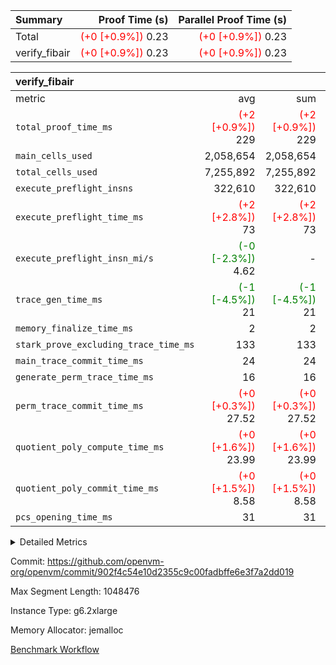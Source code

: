 | Summary | Proof Time (s) | Parallel Proof Time (s) |
|:---|---:|---:|
| Total | <span style='color: red'>(+0 [+0.9%])</span> 0.23 | <span style='color: red'>(+0 [+0.9%])</span> 0.23 |
| verify_fibair | <span style='color: red'>(+0 [+0.9%])</span> 0.23 | <span style='color: red'>(+0 [+0.9%])</span> 0.23 |


| verify_fibair |||||
|:---|---:|---:|---:|---:|
|metric|avg|sum|max|min|
| `total_proof_time_ms ` | <span style='color: red'>(+2 [+0.9%])</span> 229 | <span style='color: red'>(+2 [+0.9%])</span> 229 | <span style='color: red'>(+2 [+0.9%])</span> 229 | <span style='color: red'>(+2 [+0.9%])</span> 229 |
| `main_cells_used     ` |  2,058,654 |  2,058,654 |  2,058,654 |  2,058,654 |
| `total_cells_used    ` |  7,255,892 |  7,255,892 |  7,255,892 |  7,255,892 |
| `execute_preflight_insns` |  322,610 |  322,610 |  322,610 |  322,610 |
| `execute_preflight_time_ms` | <span style='color: red'>(+2 [+2.8%])</span> 73 | <span style='color: red'>(+2 [+2.8%])</span> 73 | <span style='color: red'>(+2 [+2.8%])</span> 73 | <span style='color: red'>(+2 [+2.8%])</span> 73 |
| `execute_preflight_insn_mi/s` | <span style='color: green'>(-0 [-2.3%])</span> 4.62 | -          | <span style='color: green'>(-0 [-2.3%])</span> 4.62 | <span style='color: green'>(-0 [-2.3%])</span> 4.62 |
| `trace_gen_time_ms   ` | <span style='color: green'>(-1 [-4.5%])</span> 21 | <span style='color: green'>(-1 [-4.5%])</span> 21 | <span style='color: green'>(-1 [-4.5%])</span> 21 | <span style='color: green'>(-1 [-4.5%])</span> 21 |
| `memory_finalize_time_ms` |  2 |  2 |  2 |  2 |
| `stark_prove_excluding_trace_time_ms` |  133 |  133 |  133 |  133 |
| `main_trace_commit_time_ms` |  24 |  24 |  24 |  24 |
| `generate_perm_trace_time_ms` |  16 |  16 |  16 |  16 |
| `perm_trace_commit_time_ms` | <span style='color: red'>(+0 [+0.3%])</span> 27.52 | <span style='color: red'>(+0 [+0.3%])</span> 27.52 | <span style='color: red'>(+0 [+0.3%])</span> 27.52 | <span style='color: red'>(+0 [+0.3%])</span> 27.52 |
| `quotient_poly_compute_time_ms` | <span style='color: red'>(+0 [+1.6%])</span> 23.99 | <span style='color: red'>(+0 [+1.6%])</span> 23.99 | <span style='color: red'>(+0 [+1.6%])</span> 23.99 | <span style='color: red'>(+0 [+1.6%])</span> 23.99 |
| `quotient_poly_commit_time_ms` | <span style='color: red'>(+0 [+1.5%])</span> 8.58 | <span style='color: red'>(+0 [+1.5%])</span> 8.58 | <span style='color: red'>(+0 [+1.5%])</span> 8.58 | <span style='color: red'>(+0 [+1.5%])</span> 8.58 |
| `pcs_opening_time_ms ` |  31 |  31 |  31 |  31 |



<details>
<summary>Detailed Metrics</summary>

|  | verify_program_compile_ms | verify_fibair_time_ms | total_cells | stark_prove_excluding_trace_time_ms | quotient_poly_compute_time_ms | quotient_poly_commit_time_ms | query phase_time_ms | perm_trace_commit_time_ms | pcs_opening_time_ms | partially_prove_time_ms | open_time_ms | main_trace_commit_time_ms | generate_perm_trace_time_ms | evaluate matrix_time_ms | eval_and_commit_quotient_time_ms | build fri inputs_time_ms | OpeningProverGpu::open_time_ms |
| --- | --- | --- | --- | --- | --- | --- | --- | --- | --- | --- | --- | --- | --- | --- | --- | --- |
|  | 7 | 229 | 65,536 | 20 | 0.14 | 0.73 | 1 | 0 | 15 | 0 | 15 | 3 | 0 | 1 | 0 | 0 | 15 | 

| air_name | rows | quotient_deg | main_cols | interactions | constraints | cells |
| --- | --- | --- | --- | --- | --- | --- |
| AccessAdapterAir<2> |  | 2 |  | 5 | 12 |  | 
| AccessAdapterAir<4> |  | 2 |  | 5 | 12 |  | 
| AccessAdapterAir<8> |  | 2 |  | 5 | 12 |  | 
| FibonacciAir | 32,768 | 1 | 2 |  | 5 | 65,536 | 
| FriReducedOpeningAir |  | 2 |  | 39 | 71 |  | 
| JalRangeCheckAir |  | 2 |  | 9 | 14 |  | 
| NativePoseidon2Air<BabyBearParameters>, 1> |  | 2 |  | 136 | 572 |  | 
| PhantomAir |  | 2 |  | 3 | 5 |  | 
| ProgramAir |  | 1 |  | 1 | 4 |  | 
| VariableRangeCheckerAir |  | 1 |  | 1 | 4 |  | 
| VmAirWrapper<AluNativeAdapterAir, FieldArithmeticCoreAir> |  | 2 |  | 15 | 27 |  | 
| VmAirWrapper<BranchNativeAdapterAir, BranchEqualCoreAir<1> |  | 2 |  | 11 | 25 |  | 
| VmAirWrapper<NativeAdapterAir<2, 0>, PublicValuesCoreAir> |  | 2 |  | 11 | 29 |  | 
| VmAirWrapper<NativeLoadStoreAdapterAir<1>, NativeLoadStoreCoreAir<1> |  | 2 |  | 15 | 20 |  | 
| VmAirWrapper<NativeLoadStoreAdapterAir<4>, NativeLoadStoreCoreAir<4> |  | 2 |  | 15 | 20 |  | 
| VmAirWrapper<NativeVectorizedAdapterAir<4>, FieldExtensionCoreAir> |  | 2 |  | 15 | 27 |  | 
| VmConnectorAir |  | 2 |  | 5 | 11 |  | 
| VolatileBoundaryAir |  | 2 |  | 7 | 19 |  | 

| group | trace_gen_time_ms | total_proof_time_ms | total_cells_used | total_cells | system_trace_gen_time_ms | stark_prove_excluding_trace_time_ms | single_trace_gen_time_ms | quotient_poly_compute_time_ms | quotient_poly_commit_time_ms | query phase_time_ms | perm_trace_commit_time_ms | pcs_opening_time_ms | partially_prove_time_ms | open_time_ms | memory_finalize_time_ms | main_trace_commit_time_ms | main_cells_used | generate_perm_trace_time_ms | fri.log_blowup | execute_preflight_time_ms | execute_preflight_insns | execute_preflight_insn_mi/s | evaluate matrix_time_ms | eval_and_commit_quotient_time_ms | build fri inputs_time_ms | OpeningProverGpu::open_time_ms |
| --- | --- | --- | --- | --- | --- | --- | --- | --- | --- | --- | --- | --- | --- | --- | --- | --- | --- | --- | --- | --- | --- | --- | --- | --- | --- | --- |
| verify_fibair | 21 | 229 | 7,255,892 | 62,474,410 | 21 | 133 | 0 | 23.99 | 8.58 | 4 | 27.52 | 31 | 44 | 31 | 2 | 24 | 2,058,654 | 16 | 1 | 73 | 322,610 | 4.62 | 11 | 32 | 0 | 31 | 

| group | air_name | rows | prep_cols | perm_cols | main_cols | cells |
| --- | --- | --- | --- | --- | --- | --- |
| verify_fibair | AccessAdapterAir<2> | 131,072 |  | 16 | 11 | 3,538,944 | 
| verify_fibair | AccessAdapterAir<4> | 65,536 |  | 16 | 13 | 1,900,544 | 
| verify_fibair | AccessAdapterAir<8> | 128 |  | 16 | 17 | 4,224 | 
| verify_fibair | FriReducedOpeningAir | 2,048 |  | 84 | 27 | 227,328 | 
| verify_fibair | JalRangeCheckAir | 32,768 |  | 28 | 12 | 1,310,720 | 
| verify_fibair | NativePoseidon2Air<BabyBearParameters>, 1> | 32,768 |  | 312 | 398 | 23,265,280 | 
| verify_fibair | PhantomAir | 16,384 |  | 12 | 6 | 294,912 | 
| verify_fibair | ProgramAir | 8,192 |  | 8 | 10 | 147,456 | 
| verify_fibair | VariableRangeCheckerAir | 262,144 | 2 | 8 | 1 | 2,359,296 | 
| verify_fibair | VmAirWrapper<AluNativeAdapterAir, FieldArithmeticCoreAir> | 262,144 |  | 36 | 29 | 17,039,360 | 
| verify_fibair | VmAirWrapper<BranchNativeAdapterAir, BranchEqualCoreAir<1> | 32,768 |  | 28 | 23 | 1,671,168 | 
| verify_fibair | VmAirWrapper<NativeLoadStoreAdapterAir<1>, NativeLoadStoreCoreAir<1> | 65,536 |  | 40 | 21 | 3,997,696 | 
| verify_fibair | VmAirWrapper<NativeLoadStoreAdapterAir<4>, NativeLoadStoreCoreAir<4> | 32,768 |  | 40 | 27 | 2,195,456 | 
| verify_fibair | VmAirWrapper<NativeVectorizedAdapterAir<4>, FieldExtensionCoreAir> | 32,768 |  | 36 | 38 | 2,424,832 | 
| verify_fibair | VmConnectorAir | 2 | 1 | 16 | 5 | 42 | 
| verify_fibair | VolatileBoundaryAir | 65,536 |  | 20 | 12 | 2,097,152 | 

| group | trace_height_constraint | weighted_sum | threshold |
| --- | --- | --- | --- |
| verify_fibair | 0 | 1,085,444 | 2,013,265,921 | 
| verify_fibair | 1 | 5,411,200 | 2,013,265,921 | 
| verify_fibair | 2 | 542,722 | 2,013,265,921 | 
| verify_fibair | 3 | 5,476,612 | 2,013,265,921 | 
| verify_fibair | 4 | 65,536 | 2,013,265,921 | 
| verify_fibair | 5 | 12,851,850 | 2,013,265,921 | 

| trace_height_constraint | threshold |
| --- | --- |
| 0 | 2,013,265,921 | 

</details>


Commit: https://github.com/openvm-org/openvm/commit/902f4c54e10d2355c9c00fadbffe6e3f7a2dd019

Max Segment Length: 1048476

Instance Type: g6.2xlarge

Memory Allocator: jemalloc

[Benchmark Workflow](https://github.com/openvm-org/openvm/actions/runs/18764944055)
